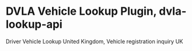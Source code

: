 # DVLA Vehicle Lookup Plugin, dvla-lookup-api
Driver Vehicle Lookup United Kingdom, Vehicle registration inquiry UK
